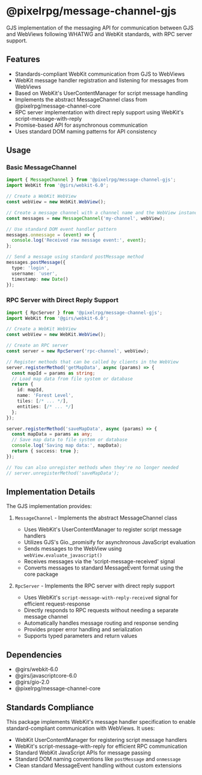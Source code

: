 # @pixelrpg/message-channel-gjs

GJS implementation of the messaging API for communication between GJS and WebViews following WHATWG and WebKit standards, with RPC server support.

## Features

- Standards-compliant WebKit communication from GJS to WebViews
- WebKit message handler registration and listening for messages from WebViews
- Based on WebKit's UserContentManager for script message handling
- Implements the abstract MessageChannel class from @pixelrpg/message-channel-core
- RPC server implementation with direct reply support using WebKit's script-message-with-reply
- Promise-based API for asynchronous communication
- Uses standard DOM naming patterns for API consistency

## Usage

### Basic MessageChannel

```typescript
import { MessageChannel } from '@pixelrpg/message-channel-gjs';
import WebKit from '@girs/webkit-6.0';

// Create a WebKit WebView
const webView = new WebKit.WebView();

// Create a message channel with a channel name and the WebView instance
const messages = new MessageChannel('my-channel', webView);

// Use standard DOM event handler pattern
messages.onmessage = (event) => {
  console.log('Received raw message event:', event);
};

// Send a message using standard postMessage method
messages.postMessage({ 
  type: 'login',
  username: 'user', 
  timestamp: new Date() 
});
```

### RPC Server with Direct Reply Support

```typescript
import { RpcServer } from '@pixelrpg/message-channel-gjs';
import WebKit from '@girs/webkit-6.0';

// Create a WebKit WebView
const webView = new WebKit.WebView();

// Create an RPC server
const server = new RpcServer('rpc-channel', webView);

// Register methods that can be called by clients in the WebView
server.registerMethod('getMapData', async (params) => {
  const mapId = params as string;
  // Load map data from file system or database
  return {
    id: mapId,
    name: 'Forest Level',
    tiles: [/* ... */],
    entities: [/* ... */]
  };
});

server.registerMethod('saveMapData', async (params) => {
  const mapData = params as any;
  // Save map data to file system or database
  console.log('Saving map data:', mapData);
  return { success: true };
});

// You can also unregister methods when they're no longer needed
// server.unregisterMethod('saveMapData');
```

## Implementation Details

The GJS implementation provides:

1. `MessageChannel` - Implements the abstract MessageChannel class
   - Uses WebKit's UserContentManager to register script message handlers
   - Utilizes GJS's Gio._promisify for asynchronous JavaScript evaluation
   - Sends messages to the WebView using `webView.evaluate_javascript()`
   - Receives messages via the 'script-message-received' signal
   - Converts messages to standard MessageEvent format using the core package

2. `RpcServer` - Implements the RPC server with direct reply support
   - Uses WebKit's `script-message-with-reply-received` signal for efficient request-response
   - Directly responds to RPC requests without needing a separate message channel
   - Automatically handles message routing and response sending
   - Provides proper error handling and serialization
   - Supports typed parameters and return values

## Dependencies

- @girs/webkit-6.0
- @girs/javascriptcore-6.0
- @girs/gio-2.0
- @pixelrpg/message-channel-core

## Standards Compliance

This package implements WebKit's message handler specification to enable standard-compliant communication with WebViews. It uses:

- WebKit UserContentManager for registering script message handlers
- WebKit's script-message-with-reply for efficient RPC communication
- Standard WebKit JavaScript APIs for message passing
- Standard DOM naming conventions like `postMessage` and `onmessage`
- Clean standard MessageEvent handling without custom extensions